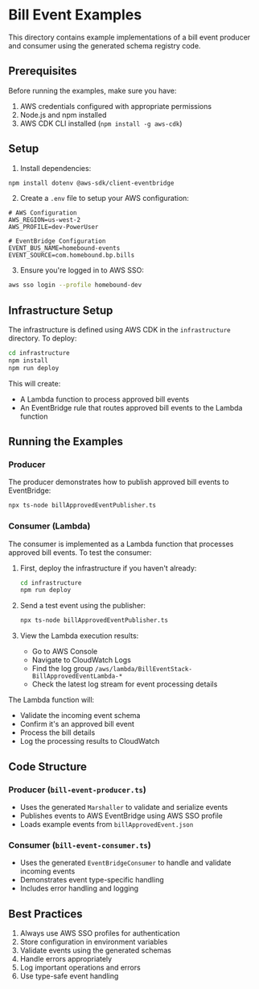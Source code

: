 # Bill Event Examples

This directory contains example implementations of a bill event producer and consumer using the generated schema registry code.

## Prerequisites

Before running the examples, make sure you have:

1. AWS credentials configured with appropriate permissions
2. Node.js and npm installed
3. AWS CDK CLI installed (`npm install -g aws-cdk`)

## Setup

1. Install dependencies:
```bash
npm install dotenv @aws-sdk/client-eventbridge
```

2. Create a `.env` file to setup your AWS configuration:
```env
# AWS Configuration
AWS_REGION=us-west-2
AWS_PROFILE=dev-PowerUser

# EventBridge Configuration
EVENT_BUS_NAME=homebound-events
EVENT_SOURCE=com.homebound.bp.bills
```

3. Ensure you're logged in to AWS SSO:
```bash
aws sso login --profile homebound-dev
```

## Infrastructure Setup

The infrastructure is defined using AWS CDK in the `infrastructure` directory. To deploy:

```bash
cd infrastructure
npm install
npm run deploy
```

This will create:
- A Lambda function to process approved bill events
- An EventBridge rule that routes approved bill events to the Lambda function

## Running the Examples

### Producer
The producer demonstrates how to publish approved bill events to EventBridge:

```bash
npx ts-node billApprovedEventPublisher.ts
```

### Consumer (Lambda)
The consumer is implemented as a Lambda function that processes approved bill events. To test the consumer:

1. First, deploy the infrastructure if you haven't already:
   ```bash
   cd infrastructure
   npm run deploy
   ```

2. Send a test event using the publisher:
   ```bash
   npx ts-node billApprovedEventPublisher.ts
   ```

3. View the Lambda execution results:
   - Go to AWS Console
   - Navigate to CloudWatch Logs
   - Find the log group `/aws/lambda/BillEventStack-BillApprovedEventLambda-*`
   - Check the latest log stream for event processing details

The Lambda function will:
- Validate the incoming event schema
- Confirm it's an approved bill event
- Process the bill details
- Log the processing results to CloudWatch

## Code Structure

### Producer (`bill-event-producer.ts`)
- Uses the generated `Marshaller` to validate and serialize events
- Publishes events to AWS EventBridge using AWS SSO profile
- Loads example events from `billApprovedEvent.json`

### Consumer (`bill-event-consumer.ts`)
- Uses the generated `EventBridgeConsumer` to handle and validate incoming events
- Demonstrates event type-specific handling
- Includes error handling and logging

## Best Practices
1. Always use AWS SSO profiles for authentication
2. Store configuration in environment variables
3. Validate events using the generated schemas
4. Handle errors appropriately
5. Log important operations and errors
6. Use type-safe event handling
